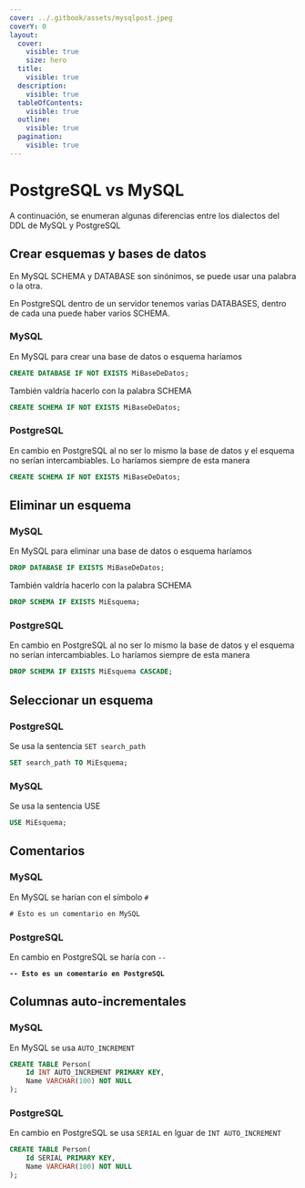```yaml
---
cover: ../.gitbook/assets/mysqlpost.jpeg
coverY: 0
layout:
  cover:
    visible: true
    size: hero
  title:
    visible: true
  description:
    visible: true
  tableOfContents:
    visible: true
  outline:
    visible: true
  pagination:
    visible: true
---
```


# PostgreSQL vs MySQL

A continuación, se enumeran algunas diferencias entre los dialectos del DDL de MySQL y PostgreSQL

## Crear esquemas y bases de datos

En MySQL SCHEMA y DATABASE son sinónimos, se puede usar una palabra o la otra.

En PostgreSQL dentro de un servidor tenemos varias DATABASES, dentro de cada una puede haber varios SCHEMA.

### MySQL

En MySQL para crear una base de datos o esquema haríamos

```sql
CREATE DATABASE IF NOT EXISTS MiBaseDeDatos;
```

También valdría hacerlo con la palabra SCHEMA

```sql
CREATE SCHEMA IF NOT EXISTS MiBaseDeDatos;
```

### PostgreSQL

En cambio en PostgreSQL al no ser lo mismo la base de datos y el esquema no serían intercambiables. Lo haríamos siempre de esta manera

```sql
CREATE SCHEMA IF NOT EXISTS MiBaseDeDatos;
```

## Eliminar un esquema

### MySQL

En MySQL para eliminar una base de datos o esquema haríamos

```sql
DROP DATABASE IF EXISTS MiBaseDeDatos;
```

También valdría hacerlo con la palabra SCHEMA

```sql
DROP SCHEMA IF EXISTS MiEsquema;
```

### PostgreSQL

En cambio en PostgreSQL al no ser lo mismo la base de datos y el esquema no serían intercambiables. Lo haríamos siempre de esta manera

```sql
DROP SCHEMA IF EXISTS MiEsquema CASCADE;
```

## Seleccionar un esquema

### PostgreSQL

Se usa la sentencia `SET search_path`

```sql
SET search_path TO MiEsquema;
```

### MySQL

Se usa la sentencia USE

```sql
USE MiEsquema;
```

## Comentarios

### MySQL

En MySQL se harían con el símbolo `#`

```sql
# Esto es un comentario en MySQL
```

### PostgreSQL

En cambio en PostgreSQL se haría con `--`

<pre class="language-sql"><code class="lang-sql"><strong>-- Esto es un comentario en PostgreSQL
</strong></code></pre>

## Columnas auto-incrementales

### MySQL

En MySQL se usa `AUTO_INCREMENT`

```sql
CREATE TABLE Person(
    Id INT AUTO_INCREMENT PRIMARY KEY,
    Name VARCHAR(100) NOT NULL
);
```

### PostgreSQL

En cambio en PostgreSQL se usa `SERIAL` en lguar de `INT AUTO_INCREMENT`

```sql
CREATE TABLE Person(
    Id SERIAL PRIMARY KEY,
    Name VARCHAR(100) NOT NULL
);
```

